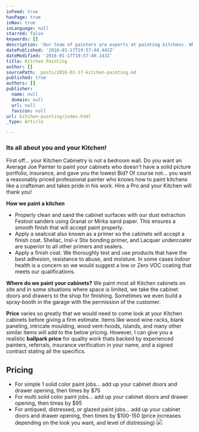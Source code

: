 ```yaml
---
inFeed: true
hasPage: true
inNav: true
inLanguage: null
starred: false
keywords: []
description: 'Our team of painters are experts at painting kitchens. Whether you have an old ugly kitchen or are in the design phase of a brand new kitchen, iPaint can transform your kitchen into a stylish oasis you’re sure to love! Oh, did I mention…make your neighbors jealous too!'
datePublished: '2016-01-17T19:57:44.442Z'
dateModified: '2016-01-17T19:57:40.143Z'
title: Kitchen Painting
author: []
sourcePath: _posts/2016-01-17-kitchen-painting.md
published: true
authors: []
publisher:
  name: null
  domain: null
  url: null
  favicon: null
url: kitchen-painting/index.html
_type: Article

---
```

### Its all about you and your Kitchen! 

First off... your Kitchen Cabinetry is not a bedroom wall. Do you want an Average Joe Painter to paint your cabinets who doesn't have a solid picture portfolio, insurance, and gave you the lowest Bid?  Of course not... you want a reasonably priced professional painter who knows how to paint kitchens like a craftsman and takes pride in his work. Hire a Pro and your Kitchen will thank you!

**How we paint a kitchen**

* Properly clean and sand the cabinet surfaces with our dust extraction Festool sanders using Granat or Mirka sand paper. This ensures a smooth finish that will accept paint properly.
* Apply a sealcoat also known as a primer so the cabinets will accept a finish coat. Shellac, Insl-x Stix bonding primer, and Lacquer undercoater are superior to all other primers and sealers.
* Apply a finish coat. We thoroughly test and use products that have the best adhesion, resistance to abuse, and moisture. In some cases indoor health is a concern so we would suggest a low or Zero VOC coating that meets our qualifications.

**Where do we paint your cabinets?** We paint most all Kitchen cabinets on site and in some situations where space is limited, we take the cabinet doors and drawers to the shop for finishing. Sometimes we even build a spray-booth in the garage with the permission of the customer.

**Price** varies so greatly that we would need to come look at your Kitchen cabinets before giving a firm estimate. Items like wood wine racks, blank paneling, intricate moulding, wood vent-hoods, islands, and many other similar items will add to the below pricing. However, I can give you a realistic **ballpark price** for quality work thats backed by experienced painters, referrals, insurance verification in your name, and a signed contract stating all the specifics. 

## Pricing

* For simple 1 solid color paint jobs... add up your cabinet doors and drawer opening, then times by $75
* For multi solid color paint jobs... add up your cabinet doors and drawer opening, then times by $95
* For antiqued, distressed, or glazed paint jobs... add up your cabinet doors and drawer opening, then times by $100-150 (price increases depending on the look you want, and level of distressing)
![](https://the-grid-user-content.s3-us-west-2.amazonaws.com/912e8882-2159-44b8-9b24-d49318c2f97b.jpg)